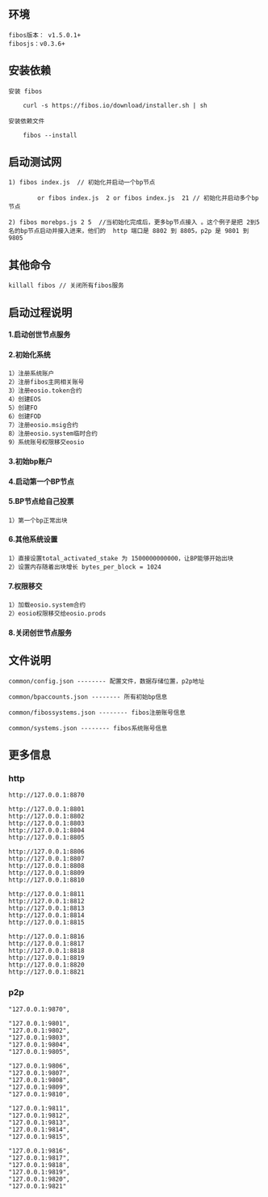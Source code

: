## 环境

	fibos版本： v1.5.0.1+
	fibosjs：v0.3.6+
	
## 安装依赖

	安装 fibos

		curl -s https://fibos.io/download/installer.sh | sh
	
	安装依赖文件

		fibos --install   

## 启动测试网

	1) fibos index.js  // 初始化并启动一个bp节点
	
			or fibos index.js  2 or fibos index.js  21 // 初始化并启动多个bp节点

 	2) fibos morebps.js 2 5  //当初始化完成后，更多bp节点接入 。这个例子是把 2到5名的bp节点启动并接入进来，他们的  http 端口是 8802 到 8805，p2p 是 9801 到 9805

## 其他命令

	killall fibos // 关闭所有fibos服务


## 启动过程说明

#### 1.启动创世节点服务

#### 2.初始化系统

	1）注册系统账户
	2）注册fibos主网相关账号
	3）注册eosio.token合约
	4）创建EOS
	5）创建FO
	6）创建FOD
	7）注册eosio.msig合约
	8）注册eosio.system临时合约
	9）系统账号权限移交eosio

#### 3.初始bp账户

#### 4.启动第一个BP节点

#### 5.BP节点给自己投票
	1）第一个bp正常出块

#### 6.其他系统设置

	1）直接设置total_activated_stake 为 1500000000000，让BP能够开始出块
	2）设置内存随着出块增长 bytes_per_block = 1024

#### 7.权限移交

	1）加载eosio.system合约
	2）eosio权限移交给eosio.prods

#### 8.关闭创世节点服务


## 文件说明

	common/config.json -------- 配置文件，数据存储位置，p2p地址

	common/bpaccounts.json -------- 所有初始bp信息

	common/fibossystems.json -------- fibos注册账号信息

	common/systems.json -------- fibos系统账号信息




## 更多信息

### http

	http://127.0.0.1:8870

	http://127.0.0.1:8801  
	http://127.0.0.1:8802 
	http://127.0.0.1:8803 
	http://127.0.0.1:8804
	http://127.0.0.1:8805

	http://127.0.0.1:8806 
	http://127.0.0.1:8807 
	http://127.0.0.1:8808 
	http://127.0.0.1:8809 
	http://127.0.0.1:8810 

	http://127.0.0.1:8811 
	http://127.0.0.1:8812 
	http://127.0.0.1:8813 
	http://127.0.0.1:8814 
	http://127.0.0.1:8815

	http://127.0.0.1:8816 
	http://127.0.0.1:8817
	http://127.0.0.1:8818
	http://127.0.0.1:8819
	http://127.0.0.1:8820
	http://127.0.0.1:8821

### p2p
	
	"127.0.0.1:9870",

	"127.0.0.1:9801",
	"127.0.0.1:9802",
	"127.0.0.1:9803",
	"127.0.0.1:9804",
	"127.0.0.1:9805",

	"127.0.0.1:9806",
	"127.0.0.1:9807",
	"127.0.0.1:9808",
	"127.0.0.1:9809",
	"127.0.0.1:9810",

	"127.0.0.1:9811",
	"127.0.0.1:9812",
	"127.0.0.1:9813",
	"127.0.0.1:9814",
	"127.0.0.1:9815",

	"127.0.0.1:9816",
	"127.0.0.1:9817",
	"127.0.0.1:9818",
	"127.0.0.1:9819",
	"127.0.0.1:9820",
	"127.0.0.1:9821"
